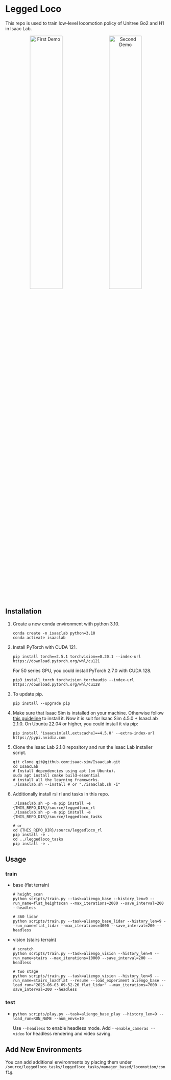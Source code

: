 # Legged Loco
This repo is used to train low-level locomotion policy of Unitree Go2 and H1 in Isaac Lab.

<p align="center">
<img src="./src/go2_teaser.gif" alt="First Demo" width="45%">
&emsp;
<img src="./src/h1_teaser.gif" alt="Second Demo" width="45%">
</p>


## Installation
1. Create a new conda environment with python 3.10.
    ```shell
    conda create -n isaaclab python=3.10
    conda activate isaaclab
    ```

2. Install PyTorch with CUDA 121.
    ```shell
    pip install torch==2.5.1 torchvision==0.20.1 --index-url https://download.pytorch.org/whl/cu121
    ```
   For 50 series GPU, you could install PyTorch 2.7.0 with CUDA 128.
    ```shell
    pip3 install torch torchvision torchaudio --index-url https://download.pytorch.org/whl/cu128
    ``` 

3. To update pip.
    ```shell
    pip install --upgrade pip
    ```

4. Make sure that Isaac Sim is installed on your machine. Otherwise follow [this guideline](https://isaac-sim.github.io/IsaacLab/main/source/setup/installation/pip_installation.html) to install it. Now it is suit for Isaac Sim 4.5.0 + IsaacLab 2.1.0. On Ubuntu 22.04 or higher, you could install it via pip:
    ```shell
    pip install 'isaacsim[all,extscache]==4.5.0' --extra-index-url https://pypi.nvidia.com
    ```

5. Clone the Isaac Lab 2.1.0 repository and run the Isaac Lab installer script.
    ```shell
    git clone git@github.com:isaac-sim/IsaacLab.git
    cd IsaacLab
    # Install dependencies using apt (on Ubuntu).
    sudo apt install cmake build-essential
    # install all the learning frameworks.
    ./isaaclab.sh --install # or "./isaaclab.sh -i"
    ```

5. Additionally install rsl rl and tasks in this repo.
    ```shell
    ./isaaclab.sh -p -m pip install -e {THIS_REPO_DIR}/source/leggedloco_rl
    ./isaaclab.sh -p -m pip install -e {THIS_REPO_DIR}/source/leggedloco_tasks
    
    # or
    cd {THIS_REPO_DIR}/source/leggedloco_rl
    pip install -e .
    cd ../leggedloco_tasks
    pip install -e .
    ```


## Usage
### train
* base (flat terrain)
    ```shell
    # height_scan
    python scripts/train.py --task=aliengo_base --history_len=9 --run_name=flat_heightscan --max_iterations=2000 --save_interval=200 --headless
    
    # 360 lidar
    python scripts/train.py --task=aliengo_base_lidar --history_len=9 --run_name=flat_lidar --max_iterations=4000 --save_interval=200 --headless
    ```
* vision (stairs terrain)
    ```shell
    # scratch
    python scripts/train.py --task=aliengo_vision --history_len=9 --run_name=stairs --max_iterations=10000 --save_interval=200 --headless
    
    # two stage
    python scripts/train.py --task=aliengo_vision --history_len=9 --run_name=stairs_loadflat --resume --load_experiment aliengo_base --load_run="2025-06-03_09-52-26_flat_lidar" --max_iterations=7000 --save_interval=200 --headless
    ```

### test
* 
    ```shell
    python scripts/play.py --task=aliengo_base_play --history_len=9 --load_run=RUN_NAME --num_envs=10
    ```

    Use `--headless` to enable headless mode. Add `--enable_cameras --video` for headless rendering and video saving.

## Add New Environments
You can add additional environments by placing them under `/source/leggedloco_tasks/leggedloco_tasks/manager_based/locomotion/config`.